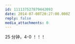 ```yaml
---
id: 111137527879442093
date: 2014-07-08T20:27:00.000Z
reply: false
media_attachments: 0
---
```


25 分钟，4-0 ！！！ ​​​​

